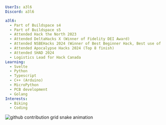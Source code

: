 ```yaml
UserIs: a3l6
Discord: a3l6

a3l6:
  - Part of Buildspace s4
  - Part of Buildspace s5
  - Attended Hack the North 2023
  - Attended DeltaHacks X (Winner of Fidelity DEI Award)
  - Attended NSBEHacks 2024 (Winner of Best Beginner Hack, Best use of Cohere and top 10 finish)
  - Attended Apocalypse Hacks 2024 (Top 8 finish)
  - Attended SHAD 2024
  - Logistics Lead for Hack Canada
Learning:
  - Svelte
  - Python
  - Typescript
  - C++ (Arduino)
  - MicroPython
  - PCB development
  - Golang
Interests:
  - Biking
  - Coding
```


<picture>
  <source media="(prefers-color-scheme: dark)" srcset="https://github.com/a3l6/a3l6/blob/output/github-contribution-grid-snake-dark.svg">
  <source media="(prefers-color-scheme: light)" srcset="h[ttps://raw.githubusercontent.com/platane/platane/output/github-contribution-grid-snake.svg](https://github.com/a3l6/a3l6/blob/output/github-contribution-grid-snake.svg)">
  <img alt="github contribution grid snake animation" src="[https://github.com/a3l6/a3l6/blob/output/github-contribution-grid-snake.svg](https://github.com/a3l6/a3l6/blob/output/github-contribution-grid-snake.svg)">
</picture>

